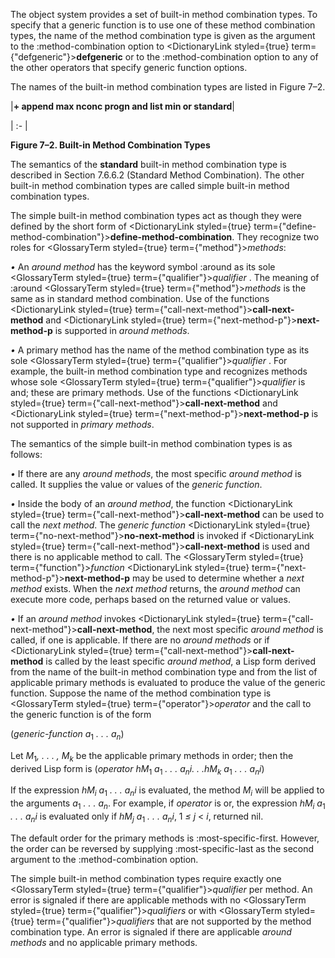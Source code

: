  



The object system provides a set of built-in method combination types. To specify that a generic function is to use one of these method combination types, the name of the method combination type is given as the argument to the :method-combination option to <DictionaryLink styled={true} term={"defgeneric"}><b>defgeneric</b></DictionaryLink> or to the :method-combination option to any of the other operators that specify generic function options. 



The names of the built-in method combination types are listed in Figure 7–2. 



|**+ append max nconc progn and list min or standard**|

| :- |





**Figure 7–2. Built-in Method Combination Types** 



The semantics of the **standard** built-in method combination type is described in Section 7.6.6.2 (Standard Method Combination). The other built-in method combination types are called simple built-in method combination types. 



The simple built-in method combination types act as though they were defined by the short form of <DictionaryLink styled={true} term={"define-method-combination"}><b>define-method-combination</b></DictionaryLink>. They recognize two roles for <GlossaryTerm styled={true} term={"method"}><i>methods</i></GlossaryTerm>: 



*•* An *around method* has the keyword symbol :around as its sole <GlossaryTerm styled={true} term={"qualifier"}><i>qualifier</i></GlossaryTerm> . The meaning of :around <GlossaryTerm styled={true} term={"method"}><i>methods</i></GlossaryTerm> is the same as in standard method combination. Use of the functions <DictionaryLink styled={true} term={"call-next-method"}><b>call-next-method</b></DictionaryLink> and <DictionaryLink styled={true} term={"next-method-p"}><b>next-method-p</b></DictionaryLink> is supported in *around methods*. 



*•* A primary method has the name of the method combination type as its sole <GlossaryTerm styled={true} term={"qualifier"}><i>qualifier</i></GlossaryTerm> . For example, the built-in method combination type and recognizes methods whose sole <GlossaryTerm styled={true} term={"qualifier"}><i>qualifier</i></GlossaryTerm> is and; these are primary methods. Use of the functions <DictionaryLink styled={true} term={"call-next-method"}><b>call-next-method</b></DictionaryLink> and <DictionaryLink styled={true} term={"next-method-p"}><b>next-method-p</b></DictionaryLink> is not supported in *primary methods*. 



The semantics of the simple built-in method combination types is as follows: 



*•* If there are any *around methods*, the most specific *around method* is called. It supplies the value or values of the *generic function*. 



*•* Inside the body of an *around method*, the function <DictionaryLink styled={true} term={"call-next-method"}><b>call-next-method</b></DictionaryLink> can be used to call the *next method*. The *generic function* <DictionaryLink styled={true} term={"no-next-method"}><b>no-next-method</b></DictionaryLink> is invoked if <DictionaryLink styled={true} term={"call-next-method"}><b>call-next-method</b></DictionaryLink> is used and there is no applicable method to call. The <GlossaryTerm styled={true} term={"function"}><i>function</i></GlossaryTerm> <DictionaryLink styled={true} term={"next-method-p"}><b>next-method-p</b></DictionaryLink> may be used to determine whether a *next method* exists. When the *next method* returns, the *around method* can execute more code, perhaps based on the returned value or values. 







 



 



*•* If an *around method* invokes <DictionaryLink styled={true} term={"call-next-method"}><b>call-next-method</b></DictionaryLink>, the next most specific *around method* is called, if one is applicable. If there are no *around methods* or if <DictionaryLink styled={true} term={"call-next-method"}><b>call-next-method</b></DictionaryLink> is called by the least specific *around method*, a Lisp form derived from the name of the built-in method combination type and from the list of applicable primary methods is evaluated to produce the value of the generic function. Suppose the name of the method combination type is <GlossaryTerm styled={true} term={"operator"}><i>operator</i></GlossaryTerm> and the call to the generic function is of the form 



(<i>generic-function a</i><sub>1</sub> <i>. . . a<sub>n</sub></i>) 



Let <i>M</i><sub>1</sub><i>, . . . , M<sub>k</sub></i> be the applicable primary methods in order; then the derived Lisp form is (<i>operator hM</i><sub>1</sub> <i>a</i><sub>1</sub> <i>. . . a<sub>n</sub>i. . .hM<sub>k</sub> a</i><sub>1</sub> <i>. . . a<sub>n</sub>i</i>) 



If the expression <i>hM<sub>i</sub> a</i><sub>1</sub> <i>. . . a<sub>n</sub>i</i> is evaluated, the method <i>M<sub>i</sub></i> will be applied to the arguments <i>a</i><sub>1</sub> <i>. . . a<sub>n</sub></i>. For example, if <i>operator</i> is or, the expression <i>hM<sub>i</sub> a</i><sub>1</sub> <i>. . . a<sub>n</sub>i</i> is evaluated only if <i>hM<sub>j</sub> a</i><sub>1</sub> <i>. . . a<sub>n</sub>i</i>, 1 <i>≤ j</i> &lt; <i>i</i>, returned nil. 



The default order for the primary methods is :most-specific-first. However, the order can be reversed by supplying :most-specific-last as the second argument to the :method-combination option. 



The simple built-in method combination types require exactly one <GlossaryTerm styled={true} term={"qualifier"}><i>qualifier</i></GlossaryTerm> per method. An error is signaled if there are applicable methods with no <GlossaryTerm styled={true} term={"qualifier"}><i>qualifiers</i></GlossaryTerm> or with <GlossaryTerm styled={true} term={"qualifier"}><i>qualifiers</i></GlossaryTerm> that are not supported by the method combination type. An error is signaled if there are applicable *around methods* and no applicable primary methods. 




